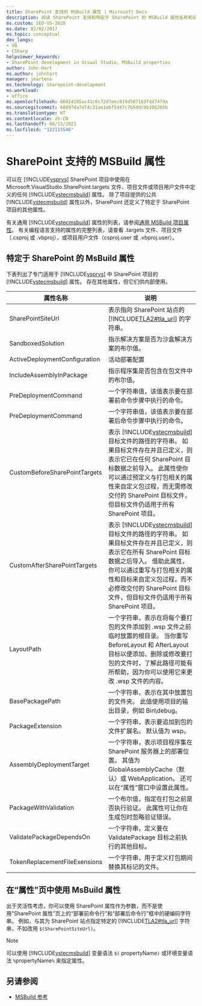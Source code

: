 ```yaml
---
title: SharePoint 支持的 MSBuild 属性 | Microsoft Docs
description: 阅读 SharePoint 支持和特定于 SharePoint 的 MSBuild 属性名称和说明的列表。
ms.custom: SEO-VS-2020
ms.date: 02/02/2017
ms.topic: conceptual
dev_langs:
- VB
- CSharp
helpviewer_keywords:
- SharePoint development in Visual Studio, MSBuild properties
author: John-Hart
ms.author: johnhart
manager: jmartens
ms.technology: sharepoint-development
ms.workload:
- office
ms.openlocfilehash: 66024105ac41c6c72d7eec019d507183fdd7479a
ms.sourcegitcommit: 68897da7d74c31ae1ebf5d47c7b5ddc9b108265b
ms.translationtype: HT
ms.contentlocale: zh-CN
ms.lasthandoff: 08/13/2021
ms.locfileid: "122115546"
---
```

# <a name="msbuild-properties-supported-by-sharepoint"></a>SharePoint 支持的 MSBuild 属性
  可以在 [!INCLUDE[vsprvs](../sharepoint/includes/vsprvs-md.md)] SharePoint 项目中使用在 Microsoft.VisualStudio.SharePoint.targets 文件、项目文件或项目用户文件中定义的任何 [!INCLUDE[vstecmsbuild](../sharepoint/includes/vstecmsbuild-md.md)] 属性。 除了项目提供的公共 [!INCLUDE[vstecmsbuild](../sharepoint/includes/vstecmsbuild-md.md)] 属性以外，SharePoint 还定义了特定于 SharePoint 项目的其他属性。

 有关通用 [!INCLUDE[vstecmsbuild](../sharepoint/includes/vstecmsbuild-md.md)] 属性的列表，请参阅[通用 MSBuild 项目属性](/previous-versions/dotnet/netframework-4.0/bb629394(v=vs.100))。 有关编程语言支持的属性的完整列表，请查看 .targets 文件、项目文件（.csproj 或 .vbproj），或项目用户文件（csproj.user 或 .vbproj.user）。

## <a name="msbuild-properties-specific-to-sharepoint"></a>特定于 SharePoint 的 MsBuild 属性
 下表列出了专门适用于 [!INCLUDE[vsprvs](../sharepoint/includes/vsprvs-md.md)] 中 SharePoint 项目的 [!INCLUDE[vstecmsbuild](../sharepoint/includes/vstecmsbuild-md.md)] 属性。 存在其他属性，但它们供内部使用。

|属性名称|说明|
|-------------------|-----------------|
|SharePointSiteUrl|表示指向 SharePoint 站点的 [!INCLUDE[TLA2#tla_url](../sharepoint/includes/tla2sharptla-url-md.md)] 的字符串。|
|SandboxedSolution|指示解决方案是否为沙盒解决方案的布尔值。|
|ActiveDeploymentConfiguration|活动部署配置|
|IncludeAssemblyInPackage|指示程序集是否包含在包文件中的布尔值。|
|PreDeploymentCommand|一个字符串值，该值表示要在部署前命令步骤中执行的命令。|
|PreDeploymentCommand|一个字符串值，该值表示要在部署后命令步骤中执行的命令。|
|CustomBeforeSharePointTargets|表示 [!INCLUDE[vstecmsbuild](../sharepoint/includes/vstecmsbuild-md.md)] 目标文件的路径的字符串。 如果目标文件存在并且已定义，则表示它已在任何 SharePoint 目标数据之前导入。 此属性使你可以通过预定义与打包相关的属性来自定义包过程，而无需修改交付的 SharePoint 目标文件，但目标文件仍适用于所有 SharePoint 项目。|
|CustomAfterSharePointTargets|表示 [!INCLUDE[vstecmsbuild](../sharepoint/includes/vstecmsbuild-md.md)] 目标文件的路径的字符串。 如果目标文件存在并且已定义，则表示它在所有 SharePoint 目标数据之后导入。 借助此属性，你可以通过重写与打包相关的属性和目标来自定义包过程，而不必修改交付的 SharePoint 目标文件，但目标文件仍适用于所有 SharePoint 项目。|
|LayoutPath|一个字符串，表示在将每个要打包的文件添加到 .wsp 文件之前临时放置的根目录。 当你重写 BeforeLayout 和 AfterLayout 目标以便添加、删除或修改要打包的文件时，了解此路径可能有所帮助，因为你可以使用它来更改 .wsp 文件的内容。|
|BasePackagePath|一个字符串，表示在其中放置包的文件夹。 此值使用项目的输出目录，例如 Bin\debug。|
|PackageExtension|一个字符串，表示要追加到包的文件扩展名。 默认值为 wsp。|
|AssemblyDeploymentTarget|一个字符串，表示项目程序集在 SharePoint 服务器上的部署位置。 其值为 GlobalAssemblyCache（默认）或 WebApplication。 还可以在“属性”窗口中设置此属性。|
|PackageWithValidation|一个布尔值，指定在打包之前是否执行验证。 此属性可让你在生成包时忽略验证错误。|
|ValidatePackageDependsOn|一个字符串，定义要在 ValidatePackage 目标之前执行的其他目标。|
|TokenReplacementFileExensions|一个字符串，用于定义打包期间替换其标记的文件。|

## <a name="use-msbuild-properties-in-the-properties-page"></a>在“属性”页中使用 MsBuild 属性
 出于灵活性考虑，你可以使用 SharePoint 属性作为参数，而不是使用“SharePoint 属性”页上的“部署前命令行”和“部署后命令行”框中的硬编码字符串。 例如，与其为 SharePoint 站点指定特定的 [!INCLUDE[TLA2#tla_url](../sharepoint/includes/tla2sharptla-url-md.md)] 字符串，不如改用 `$(SharePointSiteUrl)`。

> [!NOTE]
> 可以使用 [!INCLUDE[vstecmsbuild](../sharepoint/includes/vstecmsbuild-md.md)] 变量语法 `$(` propertyName`)` 或环境变量语法 `%`propertyName`%` 来指定属性。

## <a name="see-also"></a>另请参阅

- [MSBuild 参考](../msbuild/msbuild-reference.md)